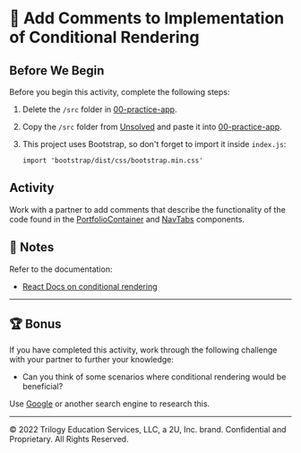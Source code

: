# 📐 Add Comments to Implementation of Conditional Rendering

## Before We Begin

Before you begin this activity, complete the following steps:

1. Delete the `/src` folder in [00-practice-app](../Day-1/00-practice-app/).

2. Copy the `/src` folder from [Unsolved](./Unsolved/) and paste it into [00-practice-app](../Day-1/00-practice-app/).

3. This project uses Bootstrap, so don't forget to import it inside `index.js`:

     `import 'bootstrap/dist/css/bootstrap.min.css'`
   
## Activity

Work with a partner to add comments that describe the functionality of the code found in the [PortfolioContainer](../Day-1/00-practice-app/src/components/PortfolioContainer.js) and [NavTabs](../Day-1/00-practice-app/src/components/NavTabs.js) components.

## 📝 Notes

Refer to the documentation: 

* [React Docs on conditional rendering](https://reactjs.org/docs/conditional-rendering.html)

---

## 🏆 Bonus

If you have completed this activity, work through the following challenge with your partner to further your knowledge:

* Can you think of some scenarios where conditional rendering would be beneficial?

Use [Google](https://www.google.com) or another search engine to research this.

---
© 2022 Trilogy Education Services, LLC, a 2U, Inc. brand. Confidential and Proprietary. All Rights Reserved.
